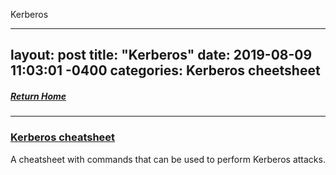 Kerberos

---
layout: post
title:  "Kerberos"
date:   2019-08-09 11:03:01 -0400
categories: Kerberos cheetsheet
---
##### [Return Home](https://thegetch.github.io/penetration/testing/resources/2020/07/24/Home/)

---

### [Kerberos cheatsheet](https://gist.github.com/TarlogicSecurity/2f221924fef8c14a1d8e29f3cb5c5c4a)

A cheatsheet with commands that can be used to perform Kerberos attacks.
